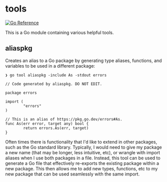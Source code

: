 # tools

[![Go Reference](https://pkg.go.dev/badge/go.chrisrx.dev/tools)](https://pkg.go.dev/go.chrisrx.dev/tools)

This is a Go module containing various helpful tools.

## aliaspkg

Creates an alias to a Go package by generating type aliases, functions, and variables to be used in a different package:

```shell
❯ go tool aliaspkg -include As -stdout errors

// Code generated by aliaspkg. DO NOT EDIT.

package errors

import (
        "errors"
)

// This is an alias of https://pkg.go.dev/errors#As.
func As(err error, target any) bool {
        return errors.As(err, target)
}
```

Often times there is functionality that I'd like to extend in other packages, such as the Go standard library. Typically, I would need to give my package a new name (that may be longer, less intuitive, etc), or wrangle with import aliases when I use both packages in a file. Instead, this tool can be used to generate a Go file that effectively re-exports the existing package within a new package. This then allows me to add new types, functions, etc to my new package that can be used seamlessly with the same import.
